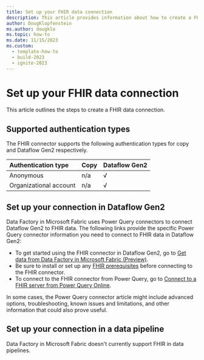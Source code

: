 ```yaml
---
title: Set up your FHIR data connection
description: This article provides information about how to create a FHIR data connection in Microsoft Fabric.
author: DougKlopfenstein
ms.author: dougklo
ms.topic: how-to
ms.date: 11/15/2023
ms.custom:
  - template-how-to
  - build-2023
  - ignite-2023
---
```


# Set up your FHIR data connection

This article outlines the steps to create a FHIR data connection.


## Supported authentication types

The FHIR connector supports the following authentication types for copy and Dataflow Gen2 respectively.  

|Authentication type |Copy |Dataflow Gen2 |
|:---|:---|:---|
|Anonymous| n/a | √ |
|Organizational account| n/a | √ |

## Set up your connection in Dataflow Gen2

Data Factory in Microsoft Fabric uses Power Query connectors to connect Dataflow Gen2 to FHIR data. The following links provide the specific Power Query connector information you need to connect to FHIR data in Dataflow Gen2:

- To get started using the FHIR connector in Dataflow Gen2, go to [Get data from Data Factory in Microsoft Fabric (Preview)](/power-query/where-to-get-data#get-data-from-data-factory-in-microsoft-fabric-preview).
- Be sure to install or set up any [FHIR prerequisites](/power-query/connectors/fhir/fhir#prerequisites) before connecting to the FHIR connector.
- To connect to the FHIR connector from Power Query, go to [Connect to a FHIR server from Power Query Online](/power-query/connectors/fhir/fhir#connect-to-a-fhir-server-from-power-query-online).

In some cases, the Power Query connector article might include advanced options, troubleshooting, known issues and limitations, and other information that could also prove useful.

## Set up your connection in a data pipeline

Data Factory in Microsoft Fabric doesn't currently support FHIR in data pipelines.
